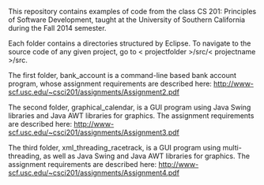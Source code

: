 This repository contains examples of code from the class CS 201: Principles of Software Development, taught at the University of Southern California during the Fall 2014 semester.

Each folder contains a directories structured by Eclipse. To navigate to the source code of any given project, go to < projectfolder >/src/< projectname >/src. 

The first folder, bank_account is a command-line based bank account program, whose assignment requirements are described here: 
http://www-scf.usc.edu/~csci201/assignments/Assignment2.pdf

The second folder, graphical_calendar, is a GUI program using Java Swing libraries and Java AWT libraries for graphics. The assignment requirements are described here:
http://www-scf.usc.edu/~csci201/assignments/Assignment3.pdf

The third folder, xml_threading_racetrack, is a GUI program using multi-threading, as well as Java Swing and Java AWT libraries for graphics. The assignment requirements are described here:
http://www-scf.usc.edu/~csci201/assignments/Assignment4.pdf
